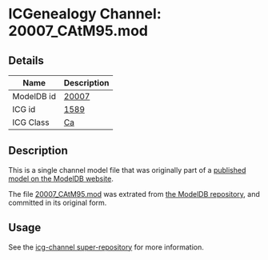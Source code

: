 # ICGenealogy Channel: 20007\_CAtM95.mod

## Details

Name | Description
---- | -----------
ModelDB id | [20007](http://senselab.med.yale.edu/ModelDB/ShowModel.cshtml?model=20007)
ICG id | [1589](http://icg.neurotheory.ox.ac.uk/channels/3/1589)
ICG Class | [Ca](http://icg.neurotheory.ox.ac.uk/channels/3)

## Description

This is a single channel model file that was originally part of a [published model on the ModelDB website](http://senselab.med.yale.edu/mModelDB/ShowModel.cshtml?model=20007).

The file [20007\_CAtM95.mod](20007_CAtM95.mod) was extrated from [the ModelDB repository](http://senselab.med.yale.edu/ModelDB/ShowModel.cshtml?model=20007), and committed in its original form.

## Usage

See the [icg-channel super-repository](https://github.com/icgenealogy/icg-channels) for more information.